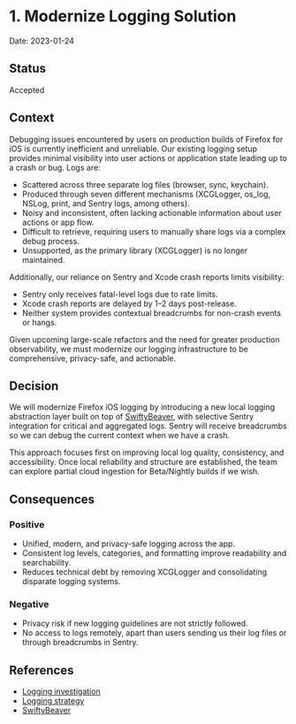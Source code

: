 # 1. Modernize Logging Solution

Date: 2023-01-24

## Status

Accepted

## Context

Debugging issues encountered by users on production builds of Firefox for iOS is currently inefficient and unreliable. Our existing logging setup provides minimal visibility into user actions or application state leading up to a crash or bug. Logs are:
- Scattered across three separate log files (browser, sync, keychain).
- Produced through seven different mechanisms (XCGLogger, os_log, NSLog, print, and Sentry logs, among others).
- Noisy and inconsistent, often lacking actionable information about user actions or app flow.
- Difficult to retrieve, requiring users to manually share logs via a complex debug process.
- Unsupported, as the primary library (XCGLogger) is no longer maintained.

Additionally, our reliance on Sentry and Xcode crash reports limits visibility:
- Sentry only receives fatal-level logs due to rate limits.
- Xcode crash reports are delayed by 1–2 days post-release.
- Neither system provides contextual breadcrumbs for non-crash events or hangs.

Given upcoming large-scale refactors and the need for greater production observability, we must modernize our logging infrastructure to be comprehensive, privacy-safe, and actionable.

## Decision

We will modernize Firefox iOS logging by introducing a new local logging abstraction layer built on top of [SwiftyBeaver](https://github.com/SwiftyBeaver/SwiftyBeaver), with selective Sentry integration for critical and aggregated logs. Sentry will receive breadcrumbs so we can debug the current context when we have a crash.

This approach focuses first on improving local log quality, consistency, and accessibility. Once local reliability and structure are established, the team can explore partial cloud ingestion for Beta/Nightly builds if we wish.

## Consequences

### Positive
- Unified, modern, and privacy-safe logging across the app.
- Consistent log levels, categories, and formatting improve readability and searchability.
- Reduces technical debt by removing XCGLogger and consolidating disparate logging systems.

### Negative
- Privacy risk if new logging guidelines are not strictly followed.
- No access to logs remotely, apart than users sending us their log files or through breadcrumbs in Sentry.

## References
- [Logging investigation](https://docs.google.com/document/d/1mF7cJN0JdLD8lVCs3t1_4QT9TodrCniYZvo8Gsi6nv8/edit?usp=sharing)
- [Logging strategy](https://github.com/mozilla-mobile/firefox-ios/wiki/Logging-Strategy)
- [SwiftyBeaver](https://github.com/SwiftyBeaver/SwiftyBeaver)